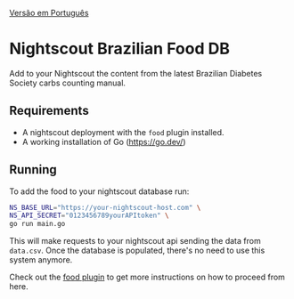 [Versão em Português](./README_PT.md)

# Nightscout Brazilian Food DB

Add to your Nightscout the content from the latest Brazilian Diabetes Society carbs counting manual.

## Requirements

* A nightscout deployment with the `food` plugin installed.
* A working installation of Go (https://go.dev/)

## Running

To add the food to your nightscout database run:

```bash
NS_BASE_URL="https://your-nightscout-host.com" \
NS_API_SECRET="0123456789yourAPItoken" \
go run main.go
```

This will make requests to your nightscout api sending the data from `data.csv`. Once the database is
populated, there's no need to use this system anymore.

Check out the [food plugin](https://nightscout.github.io/nightscout/setup_variables/#food-custom-foods) to get more instructions on how to proceed from here.

